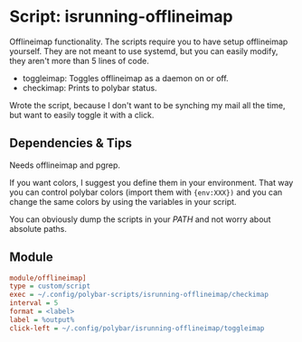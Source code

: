 # Script: isrunning-offlineimap

Offlineimap functionality.
The scripts require you to have setup offlineimap yourself.
They are not meant to use systemd, but you can easily modify,
they aren't more than 5 lines of code.

* toggleimap: Toggles offlineimap as a daemon on or off.
* checkimap: Prints to polybar status.

Wrote the script, because I don't want to be synching my mail all the time, but
want to easily toggle it with a click.

## Dependencies & Tips

Needs offlineimap and pgrep.

If you want colors, I suggest you define them in your environment.
That way you can control polybar colors (import them with `{env:XXX})` and you
can change the same colors by using the variables in your script.

You can obviously dump the scripts in your *PATH* and not worry about absolute paths. 

## Module

```ini
module/offlineimap]
type = custom/script
exec = ~/.config/polybar-scripts/isrunning-offlineimap/checkimap
interval = 5
format = <label>
label = %output%
click-left = ~/.config/polybar/isrunning-offlineimap/toggleimap
```

